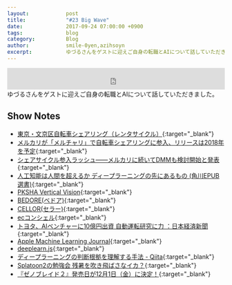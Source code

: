 ```yaml
---
layout:            post
title:             "#23 Big Wave"
date:              2017-09-24 07:00:00 +0900
tags:              blog
category:          Blog
author:            smile-0yen,azihsoyn
excerpt:           ゆづるさんをゲストに迎えご自身の転職とAIについて話していただきました。
---
```

<iframe width="100%" height="50" scrolling="no" frameborder="no" src="https://w.soundcloud.com/player/?url=https%3A//api.soundcloud.com/tracks/343732318&amp;auto_play=false&amp;hide_related=false&amp;show_user=true&amp;show_reposts=false&amp;visual=false&amp;show_artwork=false&amp;default_height=75"></iframe>
ゆづるさんをゲストに迎えご自身の転職とAIについて話していただきました。

## Show Notes
- [東京・文京区自転車シェアリング（レンタサイクル）](http://docomo-cycle.jp/bunkyo/){:target="_blank"}
- [メルカリが「メルチャリ」で自転車シェアリングに参入、リリースは2018年を予定](http://jp.techcrunch.com/2017/09/07/merchari/){:target="_blank"}
- [シェアサイクル参入ラッシュ――メルカリに続いてDMMも検討開始と発表](http://jp.techcrunch.com/2017/09/08/dmm-sharebike/){:target="_blank"}
- [人工知能は人間を超えるか ディープラーニングの先にあるもの (角川EPUB選書)](https://www.amazon.co.jp/%E4%BA%BA%E5%B7%A5%E7%9F%A5%E8%83%BD%E3%81%AF%E4%BA%BA%E9%96%93%E3%82%92%E8%B6%85%E3%81%88%E3%82%8B%E3%81%8B-%E3%83%87%E3%82%A3%E3%83%BC%E3%83%97%E3%83%A9%E3%83%BC%E3%83%8B%E3%83%B3%E3%82%B0%E3%81%AE%E5%85%88%E3%81%AB%E3%81%82%E3%82%8B%E3%82%82%E3%81%AE-%E8%A7%92%E5%B7%9DEPUB%E9%81%B8%E6%9B%B8-%E6%9D%BE%E5%B0%BE-%E8%B1%8A/dp/4040800206){:target="_blank"}
- [PKSHA Vertical Vision](https://vv.pkshatech.com/){:target="_blank"}
- [BEDORE(ベドア)](https://www.bedore.jp/){:target="_blank"}
- [CELLOR(セラー)](https://www.cellor.jp/){:target="_blank"}
- [ecコンシェル](https://ec-concier.com/){:target="_blank"}
- [トヨタ、AIベンチャーに10億円出資 自動運転研究に力 ：日本経済新聞](https://www.nikkei.com/article/DGXLZO20419810V20C17A8EA6000/){:target="_blank"}
- [Apple Machine Learning Journal](https://machinelearning.apple.com/){:target="_blank"}
- [deeplearn.js](https://pair-code.github.io/deeplearnjs/){:target="_blank"}
- [ディープラーニングの判断根拠を理解する手法 - Qiita](http://qiita.com/icoxfog417/items/8689f943fd1225e24358){:target="_blank"}
- [Splatoon2の勉強会 残暑を吹き飛ばさなイカ？](https://connpass.com/event/65391/){:target="_blank"}
- [『ゼノブレイド２』発売日が12月1日（金）に決定！](https://topics.nintendo.co.jp/c/article/91de0ccd-96a8-11e7-8cda-063b7ac45a6d.html){:target="_blank"}
